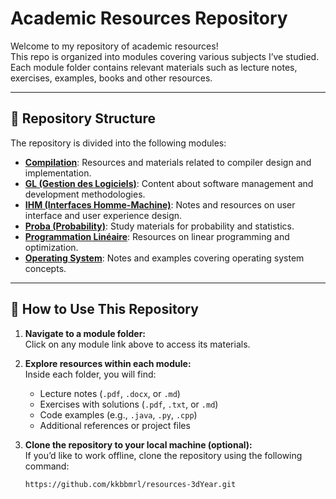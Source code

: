 # Academic Resources Repository

Welcome to my repository of academic resources!  
This repo is organized into modules covering various subjects I’ve studied. Each module folder contains relevant materials such as lecture notes, exercises, examples, books  and other resources.

---

## 📂 Repository Structure

The repository is divided into the following modules:

- [**Compilation**](./Compilation): Resources and materials related to compiler design and implementation.
- [**GL (Gestion des Logiciels)**](./GL): Content about software management and development methodologies.
- [**IHM (Interfaces Homme-Machine)**](./IHM): Notes and resources on user interface and user experience design.
- [**Proba (Probability)**](./Proba): Study materials for probability and statistics.
- [**Programmation Linéaire**](./programmation-Linear): Resources on linear programming and optimization.
- [**Operating System**](./Se2): Notes and examples covering operating system concepts.

---

## 🚀 How to Use This Repository

1. **Navigate to a module folder:**  
   Click on any module link above to access its materials.

2. **Explore resources within each module:**  
   Inside each folder, you will find:
   - Lecture notes (`.pdf`, `.docx`, or `.md`)
   - Exercises with solutions (`.pdf`, `.txt`, or `.md`)
   - Code examples (e.g., `.java`, `.py`, `.cpp`)
   - Additional references or project files

3. **Clone the repository to your local machine (optional):**  
   If you’d like to work offline, clone the repository using the following command:
   ```bash
   https://github.com/kkbbmrl/resources-3dYear.git
   

